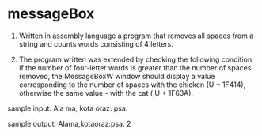 # messageBox

1. Written in assembly language a program that removes all spaces from a string and counts words consisting of 4 letters.

2. The program written was extended by checking the following condition: if the number of four-letter words is greater than the number of spaces removed,
the MessageBoxW window should display a value corresponding to the number of spaces with the chicken (U + 1F414), otherwise the same value - with the cat ( U + 1F63A).

sample input:
Ala ma, kota oraz: psa.

sample output:
Alama,kotaoraz:psa. 2
